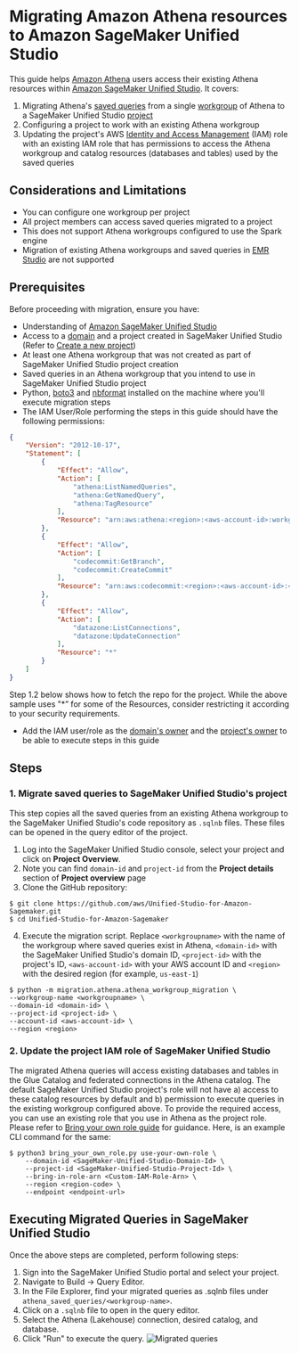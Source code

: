# Migrating Amazon Athena resources to Amazon SageMaker Unified Studio

This guide helps [Amazon Athena](https://docs.aws.amazon.com/athena/latest/ug/what-is.html) users access their existing Athena resources within [Amazon SageMaker Unified Studio](https://docs.aws.amazon.com/sagemaker-unified-studio/latest/userguide/what-is-sagemaker-unified-studio.html). It covers:
1. Migrating Athena's [saved queries](https://docs.aws.amazon.com/athena/latest/ug/saved-queries.html) from a single [workgroup](https://docs.aws.amazon.com/athena/latest/ug/workgroups-manage-queries-control-costs.html) of Athena to a SageMaker Unified Studio [project](https://docs.aws.amazon.com/sagemaker-unified-studio/latest/userguide/projects.html)
2. Configuring a project to work with an existing Athena workgroup
3. Updating the project's AWS [Identity and Access Management](https://docs.aws.amazon.com/IAM/latest/UserGuide/introduction.html) (IAM) role with an existing IAM role that has permissions to access the Athena workgroup and catalog resources (databases and tables) used by the saved queries

## Considerations and Limitations

- You can configure one workgroup per project
- All project members can access saved queries migrated to a project
- This does not support Athena workgroups configured to use the Spark engine
- Migration of existing Athena workgroups and saved queries in [EMR Studio](https://docs.aws.amazon.com/us_en/emr/latest/ManagementGuide/emr-studio-athena.html) are not supported

## Prerequisites

Before proceeding with migration, ensure you have:

- Understanding of [Amazon SageMaker Unified Studio](https://docs.aws.amazon.com/sagemaker-unified-studio/latest/adminguide/what-is-sagemaker-unified-studio.html)
- Access to a [domain](https://docs.aws.amazon.com/sagemaker-unified-studio/latest/adminguide/working-with-domains.html) and a project created in SageMaker Unified Studio (Refer to [Create a new project](https://docs.aws.amazon.com/sagemaker-unified-studio/latest/userguide/create-new-project.html))
- At least one Athena workgroup that was not created as part of SageMaker Unified Studio project creation
- Saved queries in an Athena workgroup that you intend to use in SageMaker Unified Studio project
- Python, [boto3](https://pypi.org/project/boto3/) and [nbformat](https://pypi.org/project/nbformat/) installed on the machine where you'll execute migration steps
- The IAM User/Role performing the steps in this guide should have the following permissions:

```json
{
    "Version": "2012-10-17",
    "Statement": [
        {
            "Effect": "Allow",
            "Action": [
                "athena:ListNamedQueries",
                "athena:GetNamedQuery",
                "athena:TagResource"
            ],
            "Resource": "arn:aws:athena:<region>:<aws-account-id>:workgroup/<your-workgroup-name>"
        },
        {
            "Effect": "Allow",
            "Action": [
                "codecommit:GetBranch",
                "codecommit:CreateCommit"
            ],
            "Resource": "arn:aws:codecommit:<region>:<aws-account-id>:<repo-name>"
        },
        {
            "Effect": "Allow",
            "Action": [
                "datazone:ListConnections",
                "datazone:UpdateConnection"
            ],
            "Resource": "*"
        }
    ]
}
```
Step 1.2 below shows how to fetch the repo for the project. While the above sample uses "*” for some of the Resources, consider restricting it according to your security requirements.
- Add the IAM user/role as the [domain's owner](https://docs.aws.amazon.com/sagemaker-unified-studio/latest/adminguide/user-management.html) and the [project's owner](https://docs.aws.amazon.com/sagemaker-unified-studio/latest/userguide/add-project-members.html) to be able to execute steps in this guide

## Steps
### 1. Migrate saved queries to SageMaker Unified Studio's project
This step copies all the saved queries from an existing Athena workgroup to the SageMaker Unified Studio's code repository as ``.sqlnb`` files. These files can be opened in the query editor of the project.
1. Log into the SageMaker Unified Studio console, select your project and click on **Project Overview**.
2. Note you can find ``domain-id`` and ``project-id`` from the **Project details** section of **Project overview** page
3. Clone the GitHub repository:
```
$ git clone https://github.com/aws/Unified-Studio-for-Amazon-Sagemaker.git
$ cd Unified-Studio-for-Amazon-Sagemaker
```
4. Execute the migration script. Replace ``<workgroupname>`` with the name of the workgroup where saved queries exist in Athena, ``<domain-id>`` with the SageMaker Unified Studio's domain ID, ``<project-id>`` with the project's ID, ``<aws-account-id>`` with your AWS account ID and ``<region>`` with the desired region (for example, ``us-east-1``)
```
$ python -m migration.athena.athena_workgroup_migration \
--workgroup-name <workgroupname> \
--domain-id <domain-id> \
--project-id <project-id> \
--account-id <aws-account-id> \
--region <region>
```

### 2. Update the project IAM role of SageMaker Unified Studio
The migrated Athena queries will access existing databases and tables in the Glue Catalog and federated connections in the Athena catalog. The default SageMaker Unified Studio project's role will not have a) access to these catalog resources by default and b) permission to execute queries in the existing workgroup configured above. To provide the required access, you can use an existing role that you use in Athena as the project role. Please refer to [Bring your own role guide](https://github.com/aws/Unified-Studio-for-Amazon-Sagemaker/tree/main/migration/bring-your-own-role) for guidance. Here, is an example CLI command for the same:
```
$ python3 bring_your_own_role.py use-your-own-role \
    --domain-id <SageMaker-Unified-Studio-Domain-Id> \
    --project-id <SageMaker-Unified-Studio-Project-Id> \
    --bring-in-role-arn <Custom-IAM-Role-Arn> \
    --region <region-code> \
    --endpoint <endpoint-url>
```
## Executing Migrated Queries in SageMaker Unified Studio
Once the above steps are completed, perform following steps:

1. Sign into the SageMaker Unified Studio portal and select your project.
2. Navigate to Build → Query Editor.
3. In the File Explorer, find your migrated queries as .sqlnb files under ``athena_saved_queries/<workgroup-name>``.
4. Click on a ``.sqlnb`` file to open in the query editor.
5. Select the Athena (Lakehouse) connection, desired catalog, and database.
6. Click "Run" to execute the query.
![Migrated queries](img/Migrated_queries.png)
